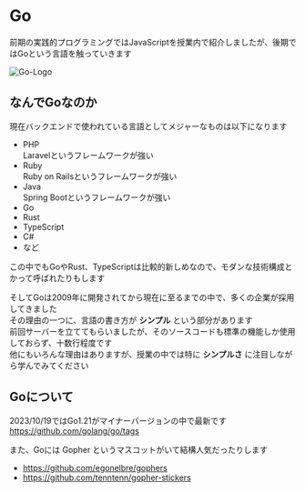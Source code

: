 # Go

前期の実践的プログラミングではJavaScriptを授業内で紹介しましたが、後期ではGoという言語を触っていきます

![Go-Logo](/img/practical-programming/second/lec03/Go-Logo_Aqua.png)

## なんでGoなのか

現在バックエンドで使われている言語としてメジャーなものは以下になります

- PHP  
  Laravelというフレームワークが強い
- Ruby  
  Ruby on Railsというフレームワークが強い
- Java  
  Spring Bootというフレームワークが強い
- Go
- Rust
- TypeScript
- C#
- など

この中でもGoやRust、TypeScriptは比較的新しめなので、モダンな技術構成とかって呼ばれたりもします

そしてGoは2009年に開発されてから現在に至るまでの中で、多くの企業が採用してきました  
その理由の一つに、言語の書き方が **シンプル** という部分があります  
前回サーバーを立ててもらいましたが、そのソースコードも標準の機能しか使用しておらず、十数行程度です  
他にもいろんな理由はありますが、授業の中では特に **シンプルさ** に注目しながら学んでみてください

## Goについて

2023/10/19ではGo1.21がマイナーバージョンの中で最新です  
https://github.com/golang/go/tags

また、Goには Gopher というマスコットがいて結構人気だったりします

- https://github.com/egonelbre/gophers
- https://github.com/tenntenn/gopher-stickers
